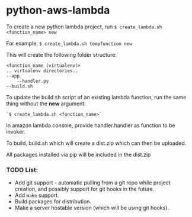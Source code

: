 # python-aws-lambda

To create a new python lambda project, run
    `$ create_lambda.sh <function_name> new`

For example:
    `$ create_lambda.sh tempfunction new`

This will create the following folder structure:

    <function_name (virtualenv)>
    .. virtualenv directories..
    --app
        --handler.py
    --build.sh

To update the build.sh script of an existing lambda function, run the same thing
without the **new** argument:

    `$ create_lambda.sh <function_name>`

In amazon lambda console, provide handler.handler as function to be invoker.

To build, build.sh which will create a dist.zip which can then be uploaded.

All packages installed via pip will be included in the dist.zip

### TODO List:

* Add git support - automatic pulling from a git repo while project creation, and possibly support for git hooks in the future.
* Add `make` support.
* Build packages for distribution.
* Make a server hostable version (which will be using git hooks).
